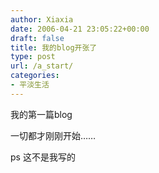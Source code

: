 ```yaml
---
author: Xiaxia
date: 2006-04-21 23:05:22+00:00
draft: false
title: 我的blog开张了
type: post
url: /a_start/
categories:
- 平淡生活
---
```


我的第一篇blog

一切都才刚刚开始……

ps 这不是我写的

